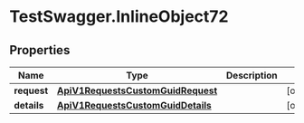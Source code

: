 # TestSwagger.InlineObject72

## Properties

Name | Type | Description | Notes
------------ | ------------- | ------------- | -------------
**request** | [**ApiV1RequestsCustomGuidRequest**](ApiV1RequestsCustomGuidRequest.md) |  | [optional] 
**details** | [**ApiV1RequestsCustomGuidDetails**](ApiV1RequestsCustomGuidDetails.md) |  | [optional] 



